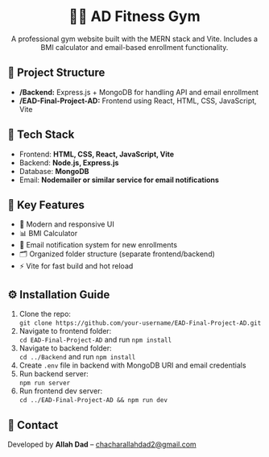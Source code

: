 <h1 align="center">🏋️‍♂️ AD Fitness Gym</h1>

<p align="center">
  A professional gym website built with the MERN stack and Vite. Includes a BMI calculator and email-based enrollment functionality.
</p>

<h2>📁 Project Structure</h2>
<ul>
  <li><strong>/Backend:</strong> Express.js + MongoDB for handling API and email enrollment</li>
  <li><strong>/EAD-Final-Project-AD:</strong> Frontend using React, HTML, CSS, JavaScript, Vite</li>
</ul>

<h2>🚀 Tech Stack</h2>
<ul>
  <li>Frontend: <strong>HTML, CSS, React, JavaScript, Vite</strong></li>
  <li>Backend: <strong>Node.js, Express.js</strong></li>
  <li>Database: <strong>MongoDB</strong></li>
  <li>Email: <strong>Nodemailer or similar service for email notifications</strong></li>
</ul>

<h2>📌 Key Features</h2>
<ul>
  <li>💪 Modern and responsive UI</li>
  <li>📊 BMI Calculator</li>
  <li>📧 Email notification system for new enrollments</li>
  <li>🗂 Organized folder structure (separate frontend/backend)</li>
  <li>⚡ Vite for fast build and hot reload</li>
</ul>

<h2>⚙️ Installation Guide</h2>
<ol>
  <li>Clone the repo:
    <br /><code>git clone https://github.com/your-username/EAD-Final-Project-AD.git</code>
  </li>
  <li>Navigate to frontend folder:
    <br /><code>cd EAD-Final-Project-AD</code> and run <code>npm install</code>
  </li>
  <li>Navigate to backend folder:
    <br /><code>cd ../Backend</code> and run <code>npm install</code>
  </li>
  <li>Create <code>.env</code> file in backend with MongoDB URI and email credentials</li>
  <li>Run backend server:
    <br /><code>npm run server</code>
  </li>
  <li>Run frontend dev server:
    <br /><code>cd ../EAD-Final-Project-AD && npm run dev</code>
  </li>
</ol>

<h2>📧 Contact</h2>
<p>
  Developed by <strong>Allah Dad</strong> – <a href="mailto:chacharallahdad2@gmail.com">chacharallahdad2@gmail.com</a>
</p>
